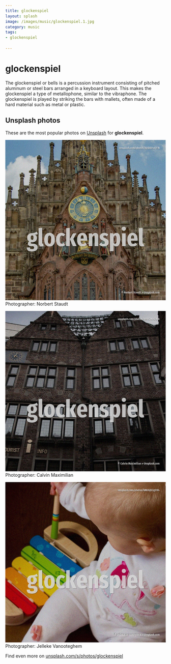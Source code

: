 ```yaml
---
title: glockenspiel
layout: splash
image: /images/music/glockenspiel.1.jpg
category: music
tags:
- glockenspiel

---
```

# glockenspiel

The glockenspiel  or bells is a percussion instrument consisting of pitched aluminum or steel bars  arranged in a keyboard layout. This makes the glockenspiel a type of metallophone, similar to the vibraphone.    The glockenspiel is played by striking the bars with mallets, often made of a hard material such as  metal or plastic. 

 
## Unsplash photos
These are the most popular photos on [Unsplash](https://unsplash.com) for **glockenspiel**.
 
![glockenspiel](/images/music/glockenspiel.1.jpg)
Photographer:  Norbert Staudt
 
![glockenspiel](/images/music/glockenspiel.2.jpg)
Photographer:  Calvin Maximilian
 
![glockenspiel](/images/music/glockenspiel.3.jpg)
Photographer:  Jelleke Vanooteghem
 
Find even more on [unsplash.com/s/photos/glockenspiel](https://unsplash.com/s/photos/glockenspiel)
 
